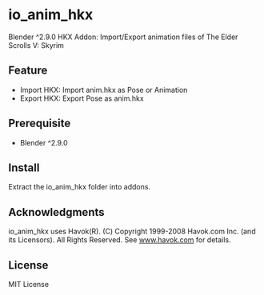# io_anim_hkx
Blender ^2.9.0 HKX Addon: Import/Export animation files of The Elder Scrolls V: Skyrim

## Feature
- Import HKX: Import anim.hkx as Pose or Animation
- Export HKX: Export Pose as anim.hkx

## Prerequisite
- Blender ^2.9.0

## Install
Extract the io_anim_hkx folder into addons.

## Acknowledgments
io_anim_hkx uses Havok(R). (C) Copyright 1999-2008 Havok.com Inc. (and its Licensors). All Rights Reserved. See www.havok.com for details.

## License

MIT License
